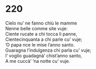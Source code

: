 # 220
  
Cielo nu’ ne fanno chiù le mamme  
Nenne belle comme site vuje:  
Ciente rucate a chi tocca li panne,  
Cientecinquanta a chi parle cu’ vuje;  
’O papa nce le mise l’anno santo.  
Guaragna l’indulgenza chi parla cu’ vuje;  
I’ voglio guadagnà’ chist’anno santo,  
A me cuccà’ ’na notte cu’ vuje.
